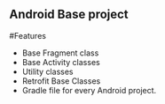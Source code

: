 ## Android Base project 

#Features
- Base Fragment class
- Base Activity classes
- Utility classes
- Retrofit Base Classes
- Gradle file for every Android project.

